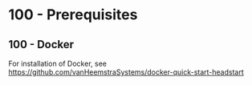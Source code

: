 # 100 - Prerequisites

## 100 - Docker
For installation of Docker, see https://github.com/vanHeemstraSystems/docker-quick-start-headstart
